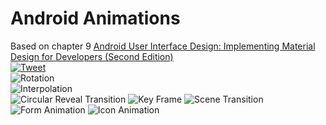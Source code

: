 # Android Animations
Based on chapter 9 [Android User Interface Design: Implementing Material Design for Developers (Second Edition)](https://www.amazon.com/Android-User-Interface-Design-Implementing-ebook/dp/B018BI07P0)
<br>
[![Tweet](https://img.shields.io/twitter/url/http/shields.io.svg?style=social)](https://twitter.com/intent/tweet?text=Android%20Animations&url=https://github.com/arvalon/Animations&hashtags=Android,animations)
<br>
![Rotation](https://media.giphy.com/media/9u56FFUS5C9yritkNW/giphy.gif)<br>
![Interpolation](https://media.giphy.com/media/8L1KP9uebgfFHugcYh/giphy.gif)<br>
![Circular Reveal Transition](https://media.giphy.com/media/4SWpsBxx2dOr4sT4pa/giphy.gif)
![Key Frame](https://media.giphy.com/media/8P7IVzC8aJbX3RYZaK/giphy.gif)
![Scene Transition](https://media.giphy.com/media/2sZ7V05WJumbH7vkcl/giphy.gif)
![Form Animation](https://media.giphy.com/media/vRHOFkSfUI4PH648ME/giphy.gif)
![Icon Animation](https://media.giphy.com/media/1UX3DMAxgvgVhmCZXN/giphy.gif)
